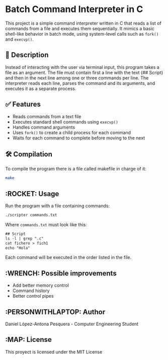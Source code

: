 # Batch Command Interpreter in C

This project is a simple command interpreter written in C that reads a list of commands from a file and executes them sequentially. It mimics a basic shell-like behavior in batch mode, using system-level calls such as `fork()` and `execvp()`.

## 📄 Description

Instead of interacting with the user via terminal input, this program takes a file as an argument. The file must contain first a line with the text (## Script) and then in the next line among one or three commands per line. The interpreter reads each line, parses the command and its arguments, and executes it as a separate process.

## ✅ Features

- Reads commands from a text file
- Executes standard shell commands using `execvp()`
- Handles command arguments
- Uses `fork()` to create a child process for each command
- Waits for each command to complete before moving to the next

## 🛠️ Compilation

To compile the program there is a file called makefile in charge of it:

```bash
make
```
## :ROCKET: Usage

Run the program with a file containing commands:

```bash
./scripter commands.txt
```

Where `commands.txt` must look like this:

```commands.txt
## Script
ls -l | grep ".c"
cat fichero > fich1
echo "Hola"
```

Each command will be executed in the order listed in the file.

## :WRENCH: Possible improvements

- Add better memory control
- Command history
- Better control pipes

## :PERSONWITHLAPTOP: Author

Daniel López-Antona Pesquera - Computer Engineering Student

## :MAP: License

This proyect is licensed under the MIT License
